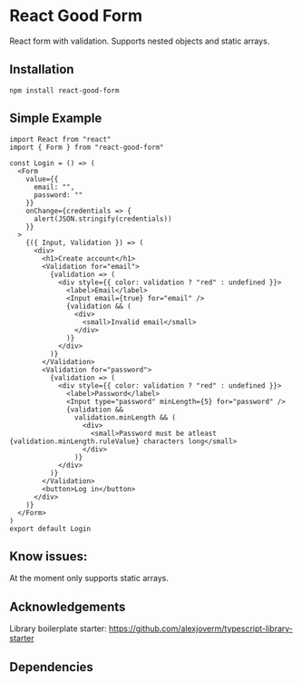 # React Good Form

React form with validation. Supports nested objects and static arrays.

## Installation

```
npm install react-good-form
```

## Simple Example

```JSX
import React from "react"
import { Form } from "react-good-form"

const Login = () => (
  <Form
    value={{
      email: "",
      password: ""
    }}
    onChange={credentials => {
      alert(JSON.stringify(credentials))
    }}
  >
    {({ Input, Validation }) => (
      <div>
        <h1>Create account</h1>
        <Validation for="email">
          {validation => (
            <div style={{ color: validation ? "red" : undefined }}>
              <label>Email</label>
              <Input email={true} for="email" />
              {validation && (
                <div>
                  <small>Invalid email</small>
                </div>
              )}
            </div>
          )}
        </Validation>
        <Validation for="password">
          {validation => (
            <div style={{ color: validation ? "red" : undefined }}>
              <label>Password</label>
              <Input type="password" minLength={5} for="password" />
              {validation &&
                validation.minLength && (
                  <div>
                    <small>Password must be atleast {validation.minLength.ruleValue} characters long</small>
                  </div>
                )}
            </div>
          )}
        </Validation>
        <button>Log in</button>
      </div>
    )}
  </Form>
)
export default Login
```

## Know issues:

At the moment only supports static arrays.

## Acknowledgements

Library boilerplate starter: https://github.com/alexjoverm/typescript-library-starter

## Dependencies
